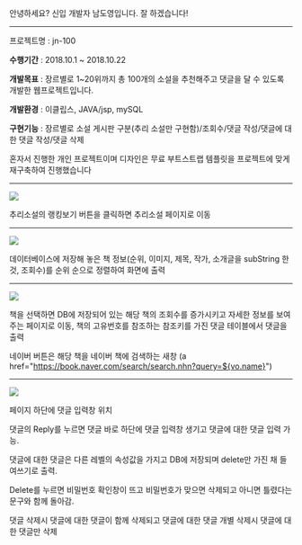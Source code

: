 안녕하세요?
신입 개발자 남도영입니다.
잘 하겠습니다!
***
프로젝트명 : jn-100

**수행기간** : 2018.10.1 ~ 2018.10.22

**개발목표** : 장르별로 1~20위까지 총 100개의 소설을 추천해주고 댓글을 달 수 있도록 개발한 웹프로젝트입니다.

**개발환경** : 이클립스, JAVA/jsp, mySQL

**구현기능** : 장르별로 소설 게시판 구분(추리 소설만 구현함)/조회수/댓글 작성/댓글에 대한 댓글 작성/댓글 삭제
          
혼자서 진행한 개인 프로젝트이며 디자인은 무료 부트스트랩 템플릿을 프로젝트에 맞게 재구축하여 진행했습니다

---




<img src="https://user-images.githubusercontent.com/43259813/47988153-cb426b00-e124-11e8-9103-a182dcf43111.jpg">

추리소설의 랭킹보기 버튼을 클릭하면 추리소설 페이지로 이동

---

<img src="https://user-images.githubusercontent.com/43259813/47988153-cb426b00-e124-11e8-9103-a182dcf43111.jpg">

데이터베이스에 저장해 놓은 책 정보(순위, 이미지, 제목, 작가, 소개글을 subString 한것, 조회수)를 순위 순으로 정렬하여 화면에 출력

---

<img src="https://user-images.githubusercontent.com/43259813/47988153-cb426b00-e124-11e8-9103-a182dcf43111.jpg">

책을 선택하면 DB에 저장되어 있는 해당 책의 조회수를 증가시키고 자세한 정보를 보여주는 페이지로 이동, 책의 고유번호를 참조하는 참조키를 가진 댓글 테이블에서 댓글을 출력

네이버 버튼은 해당 책을 네이버 책에 검색하는 새창
(a href="https://book.naver.com/search/search.nhn?query=${vo.name}")

---

<img src="https://user-images.githubusercontent.com/43259813/47988153-cb426b00-e124-11e8-9103-a182dcf43111.jpg">

페이지 하단에 댓글 입력창 위치

댓글의 Reply를 누르면 댓글 바로 하단에 댓글 입력창 생기고 댓글에 대한 댓글 입력 가능.

댓글에 대한 댓글은 다른 레벨의 속성값을 가지고 DB에 저장되며 delete만 가진 채 들여쓰기로 출력.

Delete를 누르면 비밀번호 확인창이 뜨고 비밀번호가 맞으면 삭제되고 아니면 틀렸다는 문구와 함께 돌아감. 

댓글 삭제시 댓글에 대한 댓글이 함께 삭제되고 댓글에 대한 댓글 개별 삭제시 댓글에 대한 댓글만 삭제
